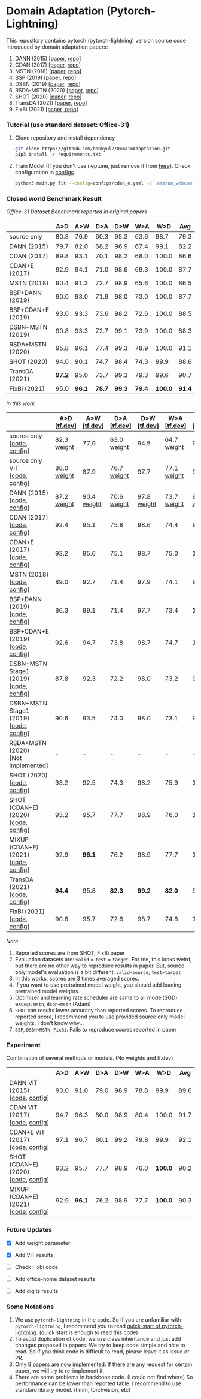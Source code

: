 # Domain Adaptation (Pytorch-Lightning)

This repository contains pytorch (pytorch-lightning) version source code introduced by domain adaptation papers:

1. DANN (2015) [[paper](http://proceedings.mlr.press/v37/ganin15.html), [repo](https://github.com/fungtion/DANN)] 
2. CDAN (2017) [[paper](https://arxiv.org/abs/1705.10667), [repo](https://github.com/thuml/CDAN)]
3. MSTN (2018) [[paper](https://proceedings.mlr.press/v80/xie18c.html), [repo](https://github.com/wgchang/DSBN)]
4. BSP (2019) [[paper](http://proceedings.mlr.press/v97/chen19i.html), [repo](https://github.com/thuml/Batch-Spectral-Penalization)]
5. DSBN (2019) [[paper](https://openaccess.thecvf.com/content_CVPR_2019/html/Chang_Domain-Specific_Batch_Normalization_for_Unsupervised_Domain_Adaptation_CVPR_2019_paper.html), [repo](https://github.com/wgchang/DSBN)]
6. RSDA-MSTN (2020) [[paper](https://openaccess.thecvf.com/content_CVPR_2020/html/Gu_Spherical_Space_Domain_Adaptation_With_Robust_Pseudo-Label_Loss_CVPR_2020_paper.html), [repo](https://github.com/XJTU-XGU/RSDA)]
7. SHOT (2020) [[paper](http://proceedings.mlr.press/v119/liang20a.html), [repo](https://github.com/tim-learn/SHOT)]
8. TransDA (2021) [[paper](https://arxiv.org/abs/2105.14138), [repo](https://github.com/ygjwd12345/TransDA)]
9. FixBi (2021) [[paper](https://openaccess.thecvf.com/content/CVPR2021/html/Na_FixBi_Bridging_Domain_Spaces_for_Unsupervised_Domain_Adaptation_CVPR_2021_paper.html) ,[repo](https://github.com/NaJaeMin92/FixBi)]



### Tutorial (use standard dataset: Office-31)

1. Clone repository and install dependency

   ```bash
   git clone https://github.com/hankyul2/DomainAdaptation.git
   pip3 install -r requirements.txt
   ```

2. Train Model (If you don't use neptune, just remove it from [here](https://github.com/hankyul2/DomainAdaptation/blob/3af6a9ee3848ef3757c63fcf3f0083757e1a4564/src/cli.py#L82)). Check configuration in [configs](https://github.com/hankyul2/DomainAdaptation/tree/main/configs)

   ```bash
   python3 main.py fit --config=configs/cdan_e.yaml -d 'amazon_webcam' -g '0,'
   ```
   
   

### Closed world Benchmark Result

*Office-31 Dataset Benchmark reported in original papers*

|                   | A>D      | A>W      | D>A      | D>W      | W>A      | W>D       | Avg      |
| ----------------- | -------- | -------- | -------- | -------- | -------- | --------- | -------- |
| source only       | 80.8     | 76.9     | 60.3     | 95.3     | 63.6     | 98.7      | 79.3     |
| DANN (2015)       | 79.7     | 82.0     | 68.2     | 96.9     | 67.4     | 99.1      | 82.2     |
| CDAN (2017)       | 89.8     | 93.1     | 70.1     | 98.2     | 68.0     | 100.0     | 86.6     |
| CDAN+E (2017)     | 92.9     | 94.1     | 71.0     | 98.6     | 69.3     | 100.0     | 87.7     |
| MSTN (2018)       | 90.4     | 91.3     | 72.7     | 98.9     | 65.6     | 100.0     | 86.5     |
| BSP+DANN (2019)   | 90.0     | 93.0     | 71.9     | 98.0     | 73.0     | 100.0     | 87.7     |
| BSP+CDAN+E (2019) | 93.0     | 93.3     | 73.6     | 98.2     | 72.6     | 100.0     | 88.5     |
| DSBN+MSTN (2019)  | 90.8     | 93.3     | 72.7     | 99.1     | 73.9     | 100.0     | 88.3     |
| RSDA+MSTN (2020)  | 95.8     | 96.1     | 77.4     | 99.3     | 78.9     | 100.0     | 91.1     |
| SHOT (2020)       | 94.0     | 90.1     | 74.7     | 98.4     | 74.3     | 99.9      | 88.6     |
| TransDA (2021)    | **97.2** | 95.0     | 73.7     | 99.3     | 79.3     | 99.6      | 90.7     |
| FixBi (2021)      | 95.0     | **96.1** | **78.7** | **99.3** | **79.4** | **100.0** | **91.4** |

*In this work*

|                                                              | A>D<br />[[tf.dev](https://tensorboard.dev/experiment/r7GX4BCVS7CyvFDVTYbFlg/)] | A>W<br />[[tf.dev](https://tensorboard.dev/experiment/FxAA4NC1R3Gl5YAiypRW0w/)] | D>A<br />[[tf.dev](https://tensorboard.dev/experiment/7TBjPXj8SAuOZPEmkXjO1g/)] | D>W<br />[[tf.dev](https://tensorboard.dev/experiment/u2phKUomSRSnty3yvMERkA/)] | W>A<br />[[tf.dev](https://tensorboard.dev/experiment/4TxeXEOmRlCOVp0mhdGGbQ/)] | W>D<br />[[tf.dev](https://tensorboard.dev/experiment/YOcQVvaxTAObRyCKw2TVTA/)] | Avg      |
| ------------------------------------------------------------ | ------------------------------------------------------------ | ------------------------------------------------------------ | ------------------------------------------------------------ | ------------------------------------------------------------ | ------------------------------------------------------------ | ------------------------------------------------------------ | -------- |
| source only<br />[[code](src/system/source_only.py), [config](configs/source_only.yaml)] | 82.3 <br />[weight](https://drive.google.com/open?id=1Isn5rM0loEXV4Rrc_1XRbibuc8MAYFjq&authuser=consistant1y%40ajou.ac.kr&usp=drive_fs) | 77.9                                                         | 63.0<br />[weight](https://drive.google.com/open?id=1bht75b-rOgnq05Z9uVX7bnOq_G-PlJFt&authuser=consistant1y%40ajou.ac.kr&usp=drive_fs) | 94.5                                                         | 64.7<br />[weight](https://drive.google.com/open?id=1wzJ17qEIIxxAAgW5PZl9Pcfj8lHOEuEY&authuser=consistant1y%40ajou.ac.kr&usp=drive_fs) | 98.3                                                         | 80.1     |
| source only ViT<br />[[code](src/system/source_only.py), [config](configs/source_only.yaml)] | 88.0<br />[weight](https://drive.google.com/open?id=1OUUqC9DfbZwm44ZKu8qFtsDx8yqTJkL1&authuser=consistant1y%40ajou.ac.kr&usp=drive_fs) | 87.9                                                         | 76.7<br />[weight](https://drive.google.com/open?id=1vJ-XX_rQ2TTLrz7Q64HFdV6rhXp-1hlf&authuser=consistant1y%40ajou.ac.kr&usp=drive_fs) | 97.7                                                         | 77.1<br />[weight](https://drive.google.com/open?id=1slcY0iRlc9PWBOyk594vRX0zibVRRGh6&authuser=consistant1y%40ajou.ac.kr&usp=drive_fs) | 99.7                                                         | 87.8     |
| DANN (2015)<br />[[code](src/system/dann.py), [config](configs/dann.yaml)] | 87.2<br />[weight](https://drive.google.com/open?id=1ICSHumlTUbdvhBnMQ2jE6krbOUVOcCDw&authuser=consistant1y%40ajou.ac.kr&usp=drive_fs) | 90.4<br />[weight](https://drive.google.com/open?id=1ZdpaPb4x-xF39R-DqzzyW9UL-5dPrcxL&authuser=consistant1y%40ajou.ac.kr&usp=drive_fs) | 70.6<br />[weight](https://drive.google.com/open?id=1wz8b3ris-TTyFgIxfl2CuXrueoPwVejQ&authuser=consistant1y%40ajou.ac.kr&usp=drive_fs) | 97.8<br />[weight](https://drive.google.com/open?id=1CjUEStW9aMesf6NLONekjUpzdHOoblwu&authuser=consistant1y%40ajou.ac.kr&usp=drive_fs) | 73.7<br />[weight](https://drive.google.com/open?id=1DBpLgyw-iISMB8rZIwbp0YQ-DZRgHCaM&authuser=consistant1y%40ajou.ac.kr&usp=drive_fs) | 99.7<br />[weight](https://drive.google.com/open?id=1OxfXXjXJxb3EfJOVcZc-xL5QzHggEeVU&authuser=consistant1y%40ajou.ac.kr&usp=drive_fs) | 86.6     |
| CDAN (2017)<br />[[code](src/system/cdan.py), [config](configs/dan.yaml)] | 92.4                                                         | 95.1                                                         | 75.8                                                         | 98.6                                                         | 74.4                                                         | 99.9                                                         | 89.4     |
| CDAN+E (2017)<br />[[code](src/system/cdan.py), [config](configs/cdan_e.yaml)] | 93.2                                                         | 95.6                                                         | 75.1                                                         | 98.7                                                         | 75.0                                                         | **100.0**                                                    | 89.6     |
| MSTN (2018)<br />[[code](src/system/mstn.py), [config](configs/mstn.yaml)] | 89.0                                                         | 92.7                                                         | 71.4                                                         | 97.9                                                         | 74.1                                                         | 99.9                                                         | 87.5     |
| BSP+DANN (2019)<br />[[code](src/system/bsp.py), [config](configs/bsp_dann.yaml)] | 86.3                                                         | 89.1                                                         | 71.4                                                         | 97.7                                                         | 73.4                                                         | **100.0**                                                    | 86.3     |
| BSP+CDAN+E (2019)<br />[[code](src/system/bsp.py), [config](configs/bsp_cdan_e.yaml)] | 92.6                                                         | 94.7                                                         | 73.8                                                         | 98.7                                                         | 74.7                                                         | **100.0**                                                    | 89.1     |
| DSBN+MSTN Stage1 (2019)<br />[[code](src/system/dsbn.py), [config](configs/dsbn_mstn_stage1.yaml)] | 87.8                                                         | 92.3                                                         | 72.2                                                         | 98.0                                                         | 73.2                                                         | 99.9                                                         | 87.2     |
| DSBN+MSTN Stage1 (2019)<br />[[code](src/system/dsbn.py), [config](configs/dsbn_mstn_stage2.yaml)] | 90.6                                                         | 93.5                                                         | 74.0                                                         | 98.0                                                         | 73.1                                                         | 99.5                                                         | 88.1     |
| RSDA+MSTN (2020)<br />[Not Implemented]                      | -                                                            | -                                                            | -                                                            | -                                                            | -                                                            | -                                                            | -        |
| SHOT (2020)<br />[[code](src/system/shot.py), [config](configs/shot.yaml)] | 93.2                                                         | 92.5                                                         | 74.3                                                         | 98.2                                                         | 75.9                                                         | **100.0**                                                    | 89.0     |
| SHOT (CDAN+E) (2020)<br />[[code](src/system/exp.py), [config](configs/exp/shot_cdan.yaml)] | 93.2                                                         | 95.7                                                         | 77.7                                                         | 98.9                                                         | 76.0                                                         | **100.0**                                                    | 90.2     |
| MIXUP (CDAN+E) (2021)<br />[[code](src/system/exp.py), [config](configs/exp/pseudo_mixup_ratio_cdan.yaml)] | 92.9                                                         | **96.1**                                                     | 76.2                                                         | 98.9                                                         | 77.7                                                         | **100.0**                                                    | 90.3     |
| TransDA (2021)<br />[[code](src/system/trans_da.py), [config](configs/transDA.yaml)] | **94.4**                                                     | 95.8                                                         | **82.3**                                                     | **99.2**                                                     | **82.0**                                                     | 99.8                                                         | **92.3** |
| FixBi (2021)<br />[[code](src/system/fixbi.py), [config](configs/fixbi.yaml)] | 90.8                                                         | 95.7                                                         | 72.6                                                         | 98.7                                                         | 74.8                                                         | **100.0**                                                    | 88.8     |

*Note*

1. Reported scores are from SHOT, FixBi paper
2. Evaluation datasets are:  `valid` = `test` = `target`. For me, this looks weird, but there are no other way to reproduce results in paper. But, source only model's evaluation is a bit different: `valid=source`, `test=target`
3. In this works, scores are 3 times averaged scores.
4. If you want to use pretrained model weight, you should add loading pretrained model weights.
5. Optimizer and learning rate scheduler are same to all model(SGD) except `mstn`, `dsbn+mstn` (Adam)
6. `SHOT` can results lower accuracy than reported scores. To reproduce reported score, I recommend you to use provided source only model weights. I don't know why...
7. `BSP`, `DSBN+MSTN`, `FixBi`: Fails to reproduce scores reported in paper



### Experiment

Combination of several methods or models. (No weights and tf.dev)

|                                                              | A>D  | A>W      | D>A  | D>W  | W>A  | W>D       | Avg  |
| ------------------------------------------------------------ | ---- | -------- | ---- | ---- | ---- | --------- | ---- |
| DANN ViT (2015)<br />[[code](src/system/dann.py), [config](configs/dann.yaml)] | 90.0 | 91.0     | 79.0 | 98.9 | 78.8 | 99.9      | 89.6 |
| CDAN ViT (2017)<br />[[code](src/system/cdan.py), [config](configs/dan.yaml)] | 94.7 | 96.3     | 80.0 | 98.9 | 80.4 | 100.0     | 91.7 |
| CDAN+E ViT (2017)<br />[[code](src/system/cdan.py), [config](configs/cdan_e.yaml)] | 97.1 | 96.7     | 80.1 | 99.2 | 79.8 | 99.9      | 92.1 |
| SHOT (CDAN+E) (2020)<br />[[code](src/system/exp.py), [config](configs/exp/shot_cdan.yaml)] | 93.2 | 95.7     | 77.7 | 98.9 | 76.0 | **100.0** | 90.2 |
| MIXUP (CDAN+E) (2021)<br />[[code](src/system/exp.py), [config](configs/exp/pseudo_mixup_ratio_cdan.yaml)] | 92.9 | **96.1** | 76.2 | 98.9 | 77.7 | **100.0** | 90.3 |



### Future Updates

- [x] Add weight parameter
- [x] Add ViT results
- [ ] Check Fixbi code
- [ ] Add office-home dataset results
- [ ] Add digits results



### Some Notations

1. We use `pytorch-lightning` in the code. So if you are unfamiliar with `pytorch-lightning`, I recommend you to read [quick-start of pytorch-lightning](). (quick start is enough to read this code)
2. To avoid duplication of code, we use class inheritance and just add changes proposed in papers. We try to keep code simple and nice to read. So if you think code is difficult to read, please leave it as issue or PR.
3. Only 8 papers are now implemented. If there are any request for certain paper, we will try to re-implement it.
4. There are some problems in backbone code. (I could not find where) So performance can be lower than reported table. I recommend to use standard library model. (timm, torchvision, etc)